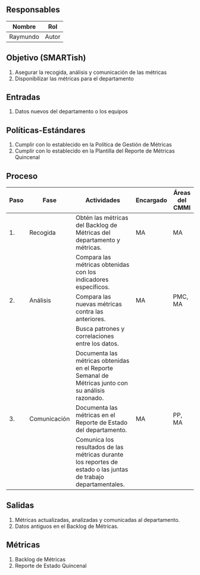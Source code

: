 ## Responsables
Nombre     | Rol
-----------|------------------
Raymundo   | Autor

## Objetivo (SMARTish)
1. Asegurar la recogida, análisis y comunicación de las métricas
2. Disponibilizar las métricas para el departamento

## Entradas
1. Datos nuevos del departamento o los equipos

## Políticas-Estándares
1. Cumplir con lo establecido en la Política de Gestión de Métricas
2. Cumplir con lo establecido en la Plantilla del Reporte de Métricas Quincenal

## Proceso
<table>
  <thead>
    <tr>
      <th>Paso</th>
      <th>Fase</th>
      <th>Actividades</th>
      <th>Encargado</th>
      <th>Áreas del CMMI</th>
    </tr>
  </thead>
  <tbody>
    <tr>
      <td>1.</td>
      <td>Recogida</td>
      <td>Obtén las métricas del Backlog de Métricas del departamento y métricas. </td>
      <td>MA</td>
      <td>MA</td>
    </tr>
    <tr>
      <td rowspan="3">2.</td>
      <td rowspan="3">Análisis</td>
      <td>Compara las métricas obtenidas con los indicadores específicos. </td>
      <td rowspan="3">MA</td>
      <td rowspan="3">PMC, MA</td>
    </tr>
    <tr>
      <td>Compara las nuevas métricas contra las anteriores.
      </td>
    </tr>
    <tr>
      <td>Busca patrones y correlaciones entre los datos.</td>
    </tr>
    <tr>
      <td rowspan="3">3.</td>
      <td rowspan="3">Comunicación</td>
      <td>Documenta las métricas obtenidas en el Reporte Semanal de Métricas junto con su análisis razonado. </td>
      <td rowspan="3">MA</td>
      <td rowspan="3">PP, MA</td>
    </tr>
    <tr>
      <td>Documenta las métricas en el Reporte de Estado del departamento.
      </td>
    </tr>
    <tr>
      <td>Comunica los resultados de las métricas durante los reportes de estado o las juntas de trabajo departamentales.</td>
    </tr>
  </tbody>
</table>

## Salidas
1. Métricas actualizadas, analizadas y comunicadas al departamento.
2. Datos antiguos en el Backlog de Métricas.

## Métricas
1. Backlog de Métricas
2. Reporte de Estado Quincenal
